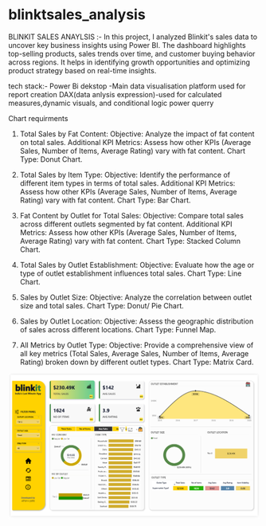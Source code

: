 # blinktsales_analysis

BLINKIT SALES ANAYLSIS :- In this project, I analyzed Blinkit's sales data to uncover key business insights using Power BI. The dashboard highlights top-selling products, sales trends over time, and customer buying behavior across regions. It helps in identifying growth opportunities and optimizing product strategy based on real-time insights.

tech stack:-
Power Bi dekstop -Main data visualisation platform used for report creation
DAX(data anlysis expression)-used for calculated measures,dynamic visuals, and conditional logic
power querry

Chart requirments
1. Total Sales by Fat Content:
	Objective: Analyze the impact of fat content on total sales.
	Additional KPI Metrics: Assess how other KPIs (Average Sales, Number of Items, Average Rating) vary with fat content.
	Chart Type: Donut Chart.

2. Total Sales by Item Type:
	Objective: Identify the performance of different item types in terms of total sales.
	Additional KPI Metrics: Assess how other KPIs (Average Sales, Number of Items, Average Rating) vary with fat content.
	Chart Type: Bar Chart.

3. Fat Content by Outlet for Total Sales:
	Objective: Compare total sales across different outlets segmented by fat content.
	Additional KPI Metrics: Assess how other KPIs (Average Sales, Number of Items, Average Rating) vary with fat content.
	Chart Type: Stacked Column Chart.

4. Total Sales by Outlet Establishment:
	Objective: Evaluate how the age or type of outlet establishment influences total sales.
	Chart Type: Line Chart.

5. Sales by Outlet Size:
	Objective: Analyze the correlation between outlet size and total sales.
	Chart Type: Donut/ Pie Chart.

6. Sales by Outlet Location:
	Objective: Assess the geographic distribution of sales across different locations.
	Chart Type: Funnel Map.

7. All Metrics by Outlet Type:
	Objective: Provide a comprehensive view of all key metrics (Total Sales, Average Sales, Number of Items, Average Rating) 	broken down by different outlet types.
	Chart Type: Matrix Card.

![Dashboard preview](https://github.com/Atharw10/blinktsales_analysis/blob/main/blinkt%20report%20dashboard.png)

